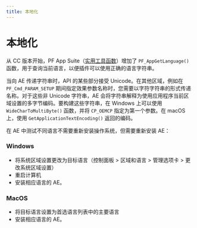 ```yaml
---
title: 本地化
---
```

# 本地化

从 CC 版本开始，PF App Suite（[实用工具函数](../../effect-details/useful-utility-functions)）增加了 `PF_AppGetLanguage()` 函数，用于查询当前语言，以便插件可以使用正确的语言字符串。

当向 AE 传递字符串时，API 的某些部分接受 Unicode。在其他区域，例如在 `PF_Cmd_PARAM_SETUP` 期间指定效果参数名称时，您需要以字符字符串的形式传递名称。对于这些非 Unicode 字符串，AE 会将字符串解释为使用应用程序当前区域设置的多字节编码。要构建这些字符串，在 Windows 上可以使用 `WideCharToMultiByte()` 函数，并将 `CP_OEMCP` 指定为第一个参数。在 macOS 上，使用 `GetApplicationTextEncoding()` 返回的编码。

在 AE 中测试不同语言不需要重新安装操作系统，但需要重新安装 AE：

### Windows

- 将系统区域设置更改为目标语言（控制面板 > 区域和语言 > 管理选项卡 > 更改系统区域设置）
- 重启计算机
- 安装相应语言的 AE。

### MacOS

- 将目标语言设置为首选语言列表中的主要语言
- 安装相应语言的 AE。